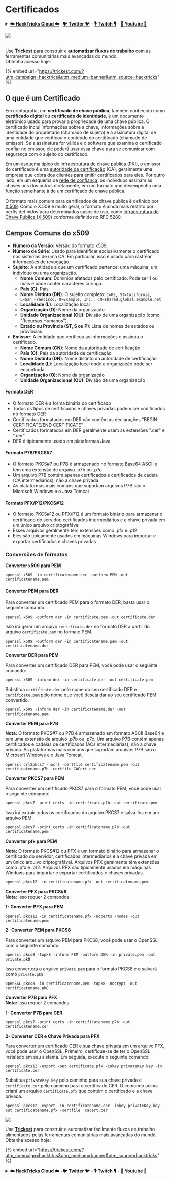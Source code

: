 # Certificados

<details>

<summary><a href="https://cloud.hacktricks.xyz/pentesting-cloud/pentesting-cloud-methodology"><strong>☁️ HackTricks Cloud ☁️</strong></a> -<a href="https://twitter.com/hacktricks_live"><strong>🐦 Twitter 🐦</strong></a> - <a href="https://www.twitch.tv/hacktricks_live/schedule"><strong>🎙️ Twitch 🎙️</strong></a> - <a href="https://www.youtube.com/@hacktricks_LIVE"><strong>🎥 Youtube 🎥</strong></a></summary>

* Você trabalha em uma **empresa de segurança cibernética**? Você quer ver sua **empresa anunciada no HackTricks**? ou você quer ter acesso à **última versão do PEASS ou baixar o HackTricks em PDF**? Verifique os [**PLANOS DE ASSINATURA**](https://github.com/sponsors/carlospolop)!
* Descubra [**The PEASS Family**](https://opensea.io/collection/the-peass-family), nossa coleção exclusiva de [**NFTs**](https://opensea.io/collection/the-peass-family)
* Adquira o [**swag oficial do PEASS & HackTricks**](https://peass.creator-spring.com)
* **Junte-se ao** [**💬**](https://emojipedia.org/speech-balloon/) [**grupo do Discord**](https://discord.gg/hRep4RUj7f) ou ao [**grupo do telegram**](https://t.me/peass) ou **siga-me** no **Twitter** [**🐦**](https://github.com/carlospolop/hacktricks/tree/7af18b62b3bdc423e11444677a6a73d4043511e9/\[https:/emojipedia.org/bird/README.md)[**@carlospolopm**](https://twitter.com/hacktricks_live)**.**
* **Compartilhe suas técnicas de hacking enviando PRs para o** [**repositório hacktricks**](https://github.com/carlospolop/hacktricks) **e** [**hacktricks-cloud repo**](https://github.com/carlospolop/hacktricks-cloud).

</details>

![](<../.gitbook/assets/image (9) (1) (2).png>)

\
Use [**Trickest**](https://trickest.io/) para construir e **automatizar fluxos de trabalho** com as ferramentas comunitárias mais avançadas do mundo.\
Obtenha acesso hoje:

{% embed url="https://trickest.com/?utm_campaign=hacktrics&utm_medium=banner&utm_source=hacktricks" %}

## O que é um Certificado

Em criptografia, um **certificado de chave pública**, também conhecido como **certificado digital** ou **certificado de identidade**, é um documento eletrônico usado para provar a propriedade de uma chave pública. O certificado inclui informações sobre a chave, informações sobre a identidade do proprietário (chamado de sujeito) e a assinatura digital de uma entidade que verificou o conteúdo do certificado (chamado de emissor). Se a assinatura for válida e o software que examina o certificado confiar no emissor, ele poderá usar essa chave para se comunicar com segurança com o sujeito do certificado.

Em um esquema típico de [infraestrutura de chave pública](https://en.wikipedia.org/wiki/Public-key\_infrastructure) (PKI), o emissor do certificado é uma [autoridade de certificação](https://en.wikipedia.org/wiki/Certificate\_authority) (CA), geralmente uma empresa que cobra dos clientes para emitir certificados para eles. Por outro lado, em um esquema de [rede de confiança](https://en.wikipedia.org/wiki/Web\_of\_trust), os indivíduos assinam as chaves uns dos outros diretamente, em um formato que desempenha uma função semelhante à de um certificado de chave pública.

O formato mais comum para certificados de chave pública é definido por [X.509](https://en.wikipedia.org/wiki/X.509). Como o X.509 é muito geral, o formato é ainda mais restrito por perfis definidos para determinados casos de uso, como [Infraestrutura de Chave Pública (X.509)](https://en.wikipedia.org/wiki/PKIX) conforme definido no RFC 5280.

## Campos Comuns do x509

* **Número da Versão:** Versão do formato x509.
* **Número de Série**: Usado para identificar exclusivamente o certificado nos sistemas de uma CA. Em particular, isso é usado para rastrear informações de revogação.
* **Sujeito**: A entidade a que um certificado pertence: uma máquina, um indivíduo ou uma organização.
  * **Nome Comum**: Domínios afetados pelo certificado. Pode ser 1 ou mais e pode conter caracteres curinga.
  * **País (C)**: País
  * **Nome Distinto (DN)**: O sujeito completo: `C=US, ST=California, L=San Francisco, O=Example, Inc., CN=shared.global.example.net`
  * **Localidade (L)**: Localização local
  * **Organização (O)**: Nome da organização
  * **Unidade Organizacional (OU)**: Divisão de uma organização (como "Recursos Humanos").
  * **Estado ou Província (ST, S ou P)**: Lista de nomes de estados ou províncias
* **Emissor**: A entidade que verificou as informações e assinou o certificado.
  * **Nome Comum (CN)**: Nome da autoridade de certificação
  * **País (C)**: País da autoridade de certificação
  * **Nome Distinto (DN)**: Nome distinto da autoridade de certificação
  * **Localidade (L)**: Localização local onde a organização pode ser encontrada.
  * **Organização (O)**: Nome da organização
  * **Unidade Organizacional (OU)**: Divisão de uma organização
#### **Formato DER**

* O formato DER é a forma binária do certificado
* Todos os tipos de certificados e chaves privadas podem ser codificados no formato DER
* Certificados formatados em DER não contêm as declarações "BEGIN CERTIFICATE/END CERTIFICATE"
* Certificados formatados em DER geralmente usam as extensões ".cer" e ".der"
* DER é tipicamente usado em plataformas Java

#### **Formato P7B/PKCS#7**

* O formato PKCS#7 ou P7B é armazenado no formato Base64 ASCII e tem uma extensão de arquivo .p7b ou .p7c
* Um arquivo P7B contém apenas certificados e certificados de cadeia (CA intermediários), não a chave privada
* As plataformas mais comuns que suportam arquivos P7B são o Microsoft Windows e o Java Tomcat

#### **Formato PFX/P12/PKCS#12**

* O formato PKCS#12 ou PFX/P12 é um formato binário para armazenar o certificado do servidor, certificados intermediários e a chave privada em um único arquivo criptografável
* Esses arquivos geralmente têm extensões como .pfx e .p12
* Eles são tipicamente usados em máquinas Windows para importar e exportar certificados e chaves privadas

### Conversões de formatos

**Converter x509 para PEM**
```
openssl x509 -in certificatename.cer -outform PEM -out certificatename.pem
```
#### **Converter PEM para DER**

Para converter um certificado PEM para o formato DER, basta usar o seguinte comando:

```
openssl x509 -outform der -in certificate.pem -out certificate.der
```

Isso irá gerar um arquivo `certificate.der` no formato DER a partir do arquivo `certificate.pem` no formato PEM.
```
openssl x509 -outform der -in certificatename.pem -out certificatename.der
```
**Converter DER para PEM**

Para converter um certificado DER para PEM, você pode usar o seguinte comando:

```
openssl x509 -inform der -in certificate.der -out certificate.pem
```

Substitua `certificate.der` pelo nome do seu certificado DER e `certificate.pem` pelo nome que você deseja dar ao seu certificado PEM convertido.
```
openssl x509 -inform der -in certificatename.der -out certificatename.pem
```
**Converter PEM para P7B**

**Nota:** O formato PKCS#7 ou P7B é armazenado em formato ASCII Base64 e tem uma extensão de arquivo .p7b ou .p7c. Um arquivo P7B contém apenas certificados e cadeias de certificados (ACs intermediárias), não a chave privada. As plataformas mais comuns que suportam arquivos P7B são o Microsoft Windows e o Java Tomcat.
```
openssl crl2pkcs7 -nocrl -certfile certificatename.pem -out certificatename.p7b -certfile CACert.cer
```
**Converter PKCS7 para PEM**

Para converter um certificado PKCS7 para o formato PEM, você pode usar o seguinte comando:

```
openssl pkcs7 -print_certs -in certificate.p7b -out certificate.pem
```

Isso irá extrair todos os certificados do arquivo PKCS7 e salvá-los em um arquivo PEM.
```
openssl pkcs7 -print_certs -in certificatename.p7b -out certificatename.pem
```
**Converter pfx para PEM**

**Nota:** O formato PKCS#12 ou PFX é um formato binário para armazenar o certificado do servidor, certificados intermediários e a chave privada em um único arquivo criptografável. Arquivos PFX geralmente têm extensões como .pfx e .p12. Arquivos PFX são tipicamente usados em máquinas Windows para importar e exportar certificados e chaves privadas.
```
openssl pkcs12 -in certificatename.pfx -out certificatename.pem
```
**Converter PFX para PKCS#8**\
**Nota:** Isso requer 2 comandos

**1- Converter PFX para PEM**
```
openssl pkcs12 -in certificatename.pfx -nocerts -nodes -out certificatename.pem
```
**2- Converter PEM para PKCS8**

Para converter um arquivo PEM para PKCS8, você pode usar o OpenSSL com o seguinte comando:

```
openssl pkcs8 -topk8 -inform PEM -outform DER -in private.pem -out private.pk8
```

Isso converterá o arquivo `private.pem` para o formato PKCS8 e o salvará como `private.pk8`.
```
openSSL pkcs8 -in certificatename.pem -topk8 -nocrypt -out certificatename.pk8
```
**Converter P7B para PFX**\
**Nota:** Isso requer 2 comandos

1- **Converter P7B para CER**
```
openssl pkcs7 -print_certs -in certificatename.p7b -out certificatename.cer
```
**2- Converter CER e Chave Privada para PFX**

Para converter um certificado CER e sua chave privada em um arquivo PFX, você pode usar o OpenSSL. Primeiro, certifique-se de ter o OpenSSL instalado em seu sistema. Em seguida, execute o seguinte comando:

```
openssl pkcs12 -export -out certificate.pfx -inkey privateKey.key -in certificate.cer
```

Substitua `privateKey.key` pelo caminho para sua chave privada e `certificate.cer` pelo caminho para o certificado CER. O comando acima criará um arquivo `certificate.pfx` que contém o certificado e a chave privada.
```
openssl pkcs12 -export -in certificatename.cer -inkey privateKey.key -out certificatename.pfx -certfile  cacert.cer
```
![](<../.gitbook/assets/image (9) (1) (2).png>)

Use [**Trickest**](https://trickest.io/) para construir e automatizar facilmente fluxos de trabalho alimentados pelas ferramentas comunitárias mais avançadas do mundo.\
Obtenha acesso hoje:

{% embed url="https://trickest.com/?utm_campaign=hacktrics&utm_medium=banner&utm_source=hacktricks" %}

<details>

<summary><a href="https://cloud.hacktricks.xyz/pentesting-cloud/pentesting-cloud-methodology"><strong>☁️ HackTricks Cloud ☁️</strong></a> -<a href="https://twitter.com/hacktricks_live"><strong>🐦 Twitter 🐦</strong></a> - <a href="https://www.twitch.tv/hacktricks_live/schedule"><strong>🎙️ Twitch 🎙️</strong></a> - <a href="https://www.youtube.com/@hacktricks_LIVE"><strong>🎥 Youtube 🎥</strong></a></summary>

* Você trabalha em uma **empresa de segurança cibernética**? Você quer ver sua **empresa anunciada no HackTricks**? ou você quer ter acesso à **última versão do PEASS ou baixar o HackTricks em PDF**? Confira os [**PLANOS DE ASSINATURA**](https://github.com/sponsors/carlospolop)!
* Descubra [**A Família PEASS**](https://opensea.io/collection/the-peass-family), nossa coleção exclusiva de [**NFTs**](https://opensea.io/collection/the-peass-family)
* Adquira o [**swag oficial do PEASS & HackTricks**](https://peass.creator-spring.com)
* **Junte-se ao** [**💬**](https://emojipedia.org/speech-balloon/) [**grupo do Discord**](https://discord.gg/hRep4RUj7f) ou ao [**grupo do telegram**](https://t.me/peass) ou **siga-me** no **Twitter** [**🐦**](https://github.com/carlospolop/hacktricks/tree/7af18b62b3bdc423e11444677a6a73d4043511e9/\[https:/emojipedia.org/bird/README.md)[**@carlospolopm**](https://twitter.com/hacktricks_live)**.**
* **Compartilhe suas técnicas de hacking enviando PRs para o** [**repositório hacktricks**](https://github.com/carlospolop/hacktricks) **e** [**hacktricks-cloud repo**](https://github.com/carlospolop/hacktricks-cloud).

</details>
